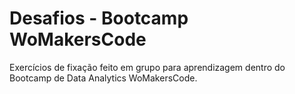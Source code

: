 # Desafios - Bootcamp WoMakersCode
Exercícios de fixação feito em grupo para aprendizagem dentro do Bootcamp de Data Analytics WoMakersCode.
